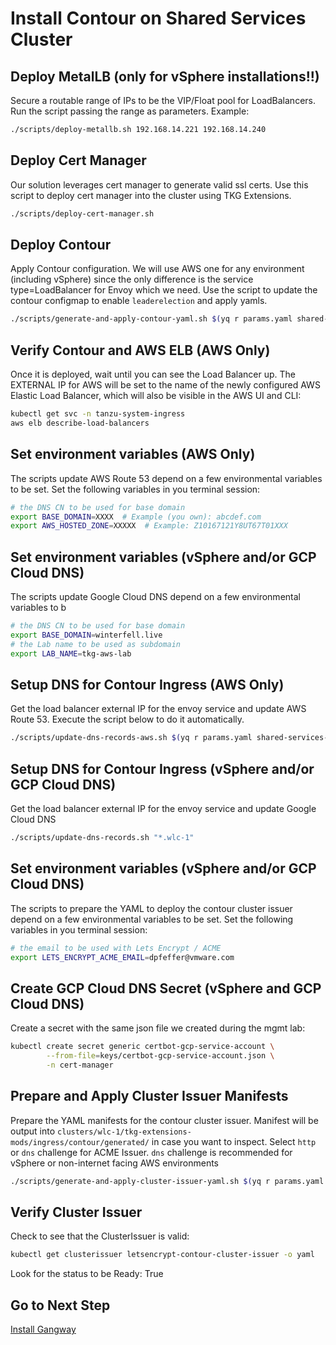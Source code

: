# Install Contour on Shared Services Cluster

## Deploy MetalLB (only for vSphere installations!!)
Secure a routable range of IPs to be the VIP/Float pool for LoadBalancers.
Run the script passing the range as parameters. Example:
```bash
./scripts/deploy-metallb.sh 192.168.14.221 192.168.14.240
```

## Deploy Cert Manager

Our solution leverages cert manager to generate valid ssl certs.  Use this script to deploy cert manager into the cluster using TKG Extensions.

```bash
./scripts/deploy-cert-manager.sh
```

## Deploy Contour

Apply Contour configuration. We will use AWS one for any environment (including vSphere) since the only difference is the service type=LoadBalancer for Envoy which we need.  Use the script to update the contour configmap to enable `leaderelection` and apply yamls.
```bash
./scripts/generate-and-apply-contour-yaml.sh $(yq r params.yaml shared-services-cluster.name)
```


## Verify Contour and AWS ELB (AWS Only)

Once it is deployed, wait until you can see the Load Balancer up.  The EXTERNAL IP for AWS will be set to the name of the newly configured AWS Elastic Load Balancer, which will also be visible in the AWS UI and CLI:

```bash
kubectl get svc -n tanzu-system-ingress
aws elb describe-load-balancers
```

## Set environment variables (AWS Only)

The scripts update AWS Route 53 depend on a few environmental variables to be set.  Set the following variables in you terminal session:

```bash
# the DNS CN to be used for base domain
export BASE_DOMAIN=XXXX  # Example (you own): abcdef.com
export AWS_HOSTED_ZONE=XXXXX  # Example: Z10167121Y8UT67T01XXX
```

## Set environment variables (vSphere and/or GCP Cloud DNS)
The scripts update Google Cloud DNS depend on a few environmental variables to b
```bash
# the DNS CN to be used for base domain
export BASE_DOMAIN=winterfell.live
# the Lab name to be used as subdomain
export LAB_NAME=tkg-aws-lab
```

## Setup DNS for Contour Ingress (AWS Only)

Get the load balancer external IP for the envoy service and update AWS Route 53.  Execute the script below to do it automatically.

```bash
./scripts/update-dns-records-aws.sh $(yq r params.yaml shared-services-cluster.ingress-fqdn)
```

## Setup DNS for Contour Ingress (vSphere and/or GCP Cloud DNS)

Get the load balancer external IP for the envoy service and update Google Cloud DNS

```bash
./scripts/update-dns-records.sh "*.wlc-1"
```

## Set environment variables (vSphere and/or GCP Cloud DNS)

The scripts to prepare the YAML to deploy the contour cluster issuer depend on a few environmental variables to be set.  Set the following variables in you terminal session:

```bash
# the email to be used with Lets Encrypt / ACME
export LETS_ENCRYPT_ACME_EMAIL=dpfeffer@vmware.com
```

## Create GCP Cloud DNS Secret (vSphere and GCP Cloud DNS)
Create a secret with the same json file we created during the mgmt lab:

```bash
kubectl create secret generic certbot-gcp-service-account \
        --from-file=keys/certbot-gcp-service-account.json \
        -n cert-manager
```

## Prepare and Apply Cluster Issuer Manifests

Prepare the YAML manifests for the contour cluster issuer.  Manifest will be output into `clusters/wlc-1/tkg-extensions-mods/ingress/contour/generated/` in case you want to inspect.
Select `http` or `dns` challenge for ACME Issuer. `dns` challenge is recommended for vSphere or non-internet facing AWS environments
```bash
./scripts/generate-and-apply-cluster-issuer-yaml.sh $(yq r params.yaml shared-services-cluster.name) http
```

## Verify Cluster Issuer

Check to see that the ClusterIssuer is valid:

```bash
kubectl get clusterissuer letsencrypt-contour-cluster-issuer -o yaml
```

Look for the status to be Ready: True

## Go to Next Step

[Install Gangway](docs/workload-cluster/05_gangway_ssc.md)